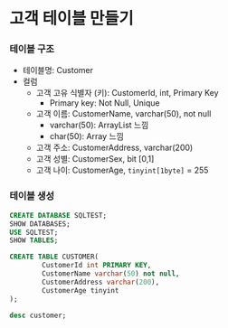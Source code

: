 
# 고객 테이블 만들기

### 테이블 구조 

- 테이블명: Customer 
- 컬럼
  - 고객 고유 식별자 (키): CustomerId, int, Primary Key
    - Primary key: Not Null, Unique
  - 고객 이름: CustomerName, varchar(50), not null
    - varchar(50): ArrayList 느낌 
    - char(50): Array 느낌 
  - 고객 주소: CustomerAddress, varchar(200)
  - 고객 성별: CustomerSex, bit [0,1]
  - 고객 나이: CustomerAge, ``tinyint[1byte]`` = 255

### 테이블 생성 

```sql
CREATE DATABASE SQLTEST;
SHOW DATABASES;
USE SQLTEST;
SHOW TABLES;

CREATE TABLE CUSTOMER(
		CustomerId int PRIMARY KEY,
        CustomerName varchar(50) not null,
        CustomerAddress varchar(200),
        CustomerAge tinyint
);

desc customer;
```

